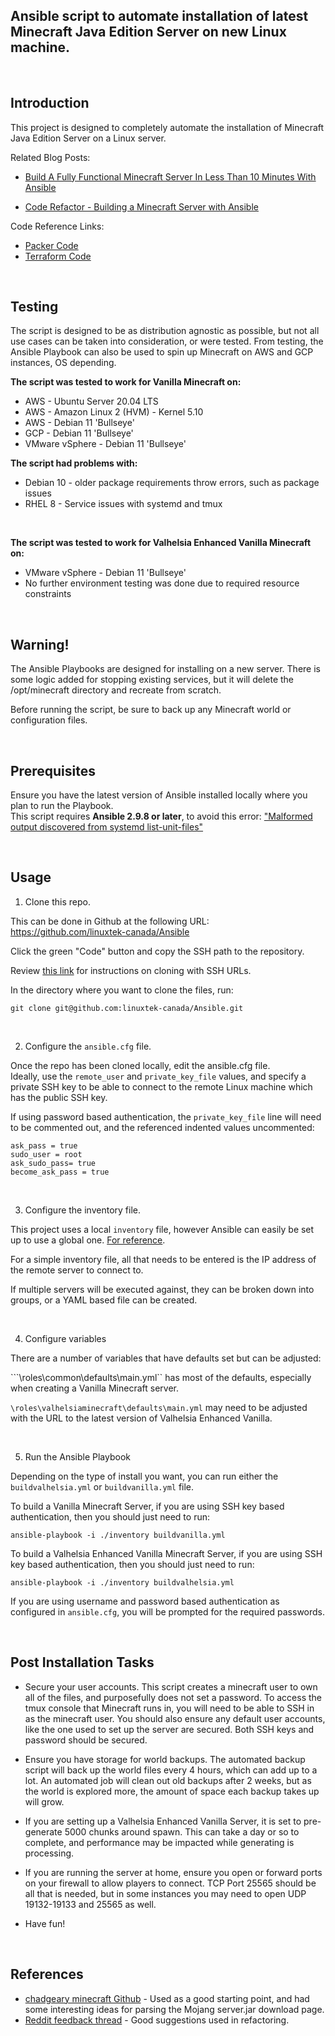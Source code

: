 ## Ansible script to automate installation of latest Minecraft Java Edition Server on new Linux machine.

&nbsp;

## Introduction

This project is designed to completely automate the installation of Minecraft Java Edition Server on a Linux server.

Related Blog Posts: 

* [Build A Fully Functional Minecraft Server In Less Than 10 Minutes With Ansible](https://minecraftadmin.linuxtek.ca/2022/01/30/build-a-fully-functional-minecraft-server-in-less-than-10-minutes-with-ansible/)

* [Code Refactor - Building a Minecraft Server with Ansible]()

Code Reference Links:

* [Packer Code](https://github.com/linuxtek-canada/packer/tree/master/Debian-11-Bullseye)
* [Terraform Code](https://github.com/linuxtek-canada/Terraform/tree/master/vmware-base)

&nbsp;

## Testing

The script is designed to be as distribution agnostic as possible, but not all use cases can be taken into consideration, or were tested.
From testing, the Ansible Playbook can also be used to spin up Minecraft on AWS and GCP instances, OS depending.

**The script was tested to work for Vanilla Minecraft on:**

* AWS - Ubuntu Server 20.04 LTS
* AWS - Amazon Linux 2 (HVM) - Kernel 5.10
* AWS - Debian 11 'Bullseye'
* GCP - Debian 11 'Bullseye'
* VMware vSphere - Debian 11 'Bullseye'

**The script had problems with:**

* Debian 10 - older package requirements throw errors, such as package issues
* RHEL 8 - Service issues with systemd and tmux
    
&nbsp;

**The script was tested to work for Valhelsia Enhanced Vanilla Minecraft on:**

* VMware vSphere - Debian 11 'Bullseye'
* No further environment testing was done due to required resource constraints

&nbsp;

## Warning!

The Ansible Playbooks are designed for installing on a new server.  There is some logic added for stopping existing services, but it will delete the /opt/minecraft directory and recreate from scratch.

Before running the script, be sure to back up any Minecraft world or configuration files.

&nbsp;

## Prerequisites

Ensure you have the latest version of Ansible installed locally where you plan to run the Playbook.  
This script requires **Ansible 2.9.8 or later**, to avoid this error:  ["Malformed output discovered from systemd list-unit-files"](https://giters.com/ansible/ansible/issues/74717)

&nbsp;

## Usage

1.  Clone this repo.

This can be done in Github at the following URL:  
https://github.com/linuxtek-canada/Ansible

Click the green "Code" button and copy the SSH path to the repository.

Review [this link](https://docs.github.com/en/get-started/getting-started-with-git/about-remote-repositories#cloning-with-ssh-urls) for instructions on cloning with SSH URLs.


In the directory where you want to clone the files, run:

``` git clone git@github.com:linuxtek-canada/Ansible.git ```

&nbsp;

2.  Configure the ```ansible.cfg``` file.

Once the repo has been cloned locally, edit the ansible.cfg file.  
Ideally, use the ```remote_user``` and ```private_key_file``` values, and specify a private SSH key to be able to connect to the remote Linux machine which has the public SSH key.

If using password based authentication, the ```private_key_file``` line will need to be commented out, and the referenced indented values uncommented:

```
ask_pass = true
sudo_user = root
ask_sudo_pass= true
become_ask_pass = true
```

&nbsp;

3.  Configure the inventory file.

This project uses a local ```inventory``` file, however Ansible can easily be set up to use a global one. [For reference](https://docs.ansible.com/ansible/latest/user_guide/intro_inventory.html).

For a simple inventory file, all that needs to be entered is the IP address of the remote server to connect to.

If multiple servers will be executed against, they can be broken down into groups, or a YAML based file can be created.

&nbsp;

4.  Configure variables

There are a number of variables that have defaults set but can be adjusted:

```\roles\common\defaults\main.yml`` has most of the defaults, especially when creating a Vanilla Minecraft server.

```\roles\valhelsiaminecraft\defaults\main.yml``` may need to be adjusted with the URL to the latest version of Valhelsia Enhanced Vanilla.

&nbsp;

5.  Run the Ansible Playbook

Depending on the type of install you want, you can run either the ```buildvalhelsia.yml``` or ```buildvanilla.yml``` file.

To build a Vanilla Minecraft Server, if you are using SSH key based authentication, then you should just need to run:

``` ansible-playbook -i ./inventory buildvanilla.yml ```

To build a Valhelsia Enhanced Vanilla Minecraft Server, if you are using SSH key based authentication, then you should just need to run:

``` ansible-playbook -i ./inventory buildvalhelsia.yml ```

If you are using username and password based authentication as configured in ```ansible.cfg```, you will be prompted for the required passwords.

&nbsp;

## Post Installation Tasks

* Secure your user accounts.  This script creates a minecraft user to own all of the files, and purposefully does not set a password.  To access the tmux console that Minecraft runs in, you will need to be able to SSH in as the minecraft user.  You should also ensure any default user accounts, like the one used to set up the server are secured.  Both SSH keys and password should be secured.

* Ensure you have storage for world backups.  The automated backup script will back up the world files every 4 hours, which can add up to a lot.  An automated job will clean out old backups after 2 weeks, but as the world is explored more, the amount of space each backup takes up will grow.

* If you are setting up a Valhelsia Enhanced Vanilla Server, it is set to pre-generate 5000 chunks around spawn.  This can take a day or so to complete, and performance may be impacted while generating is processing.

* If you are running the server at home, ensure you open or forward ports on your firewall to allow players to connect.  TCP Port 25565 should be all that is needed, but in some instances you may need to open UDP 19132-19133 and 25565 as well.

* Have fun!

&nbsp;

## References

* [chadgeary minecraft Github](https://github.com/chadgeary/minecraft) - Used as a good starting point, and had some interesting ideas for parsing the Mojang server.jar download page.
* [Reddit feedback thread](https://old.reddit.com/r/ansible/comments/sh229z/build_a_fully_functional_minecraft_server_in_less/) - Good suggestions used in refactoring.